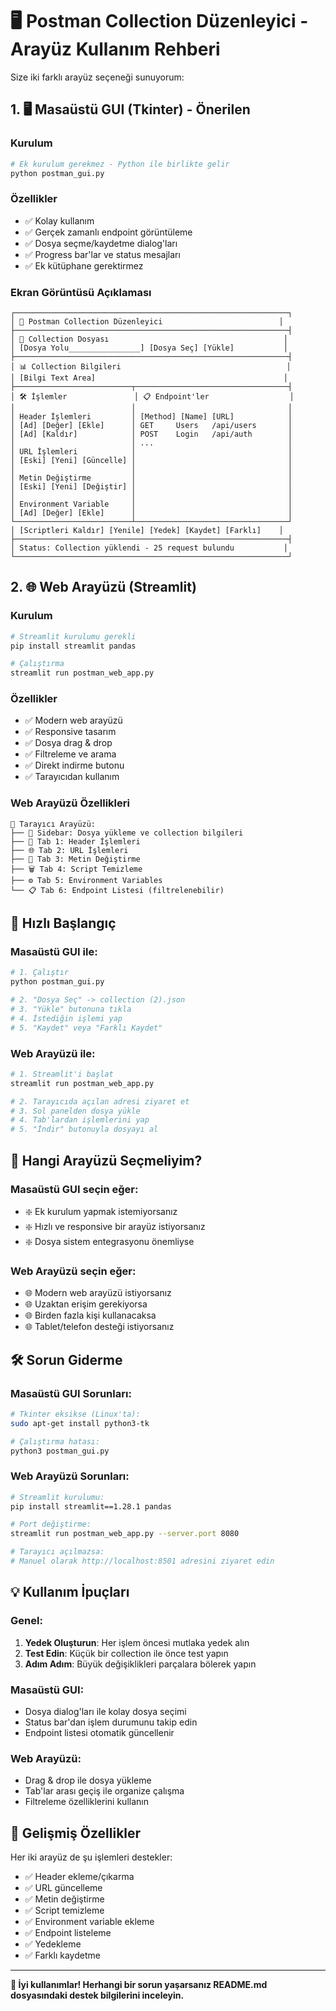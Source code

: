 # 🖥️ Postman Collection Düzenleyici - Arayüz Kullanım Rehberi

Size iki farklı arayüz seçeneği sunuyorum:

## 1. 🖥️ Masaüstü GUI (Tkinter) - Önerilen

### Kurulum
```bash
# Ek kurulum gerekmez - Python ile birlikte gelir
python postman_gui.py
```

### Özellikler
- ✅ Kolay kullanım
- ✅ Gerçek zamanlı endpoint görüntüleme
- ✅ Dosya seçme/kaydetme dialog'ları
- ✅ Progress bar'lar ve status mesajları
- ✅ Ek kütüphane gerektirmez

### Ekran Görüntüsü Açıklaması
```
┌─────────────────────────────────────────────────────────────┐
│ 🚀 Postman Collection Düzenleyici                          │
├─────────────────────────────────────────────────────────────┤
│ 📁 Collection Dosyası                                       │
│ [Dosya Yolu________________] [Dosya Seç] [Yükle]           │
├─────────────────────────────────────────────────────────────┤
│ 📊 Collection Bilgileri                                     │
│ [Bilgi Text Area]                                          │
├──────────────────────────┬──────────────────────────────────┤
│ 🛠️ İşlemler               │ 📋 Endpoint'ler                  │
│                          │                                  │
│ Header İşlemleri         │ [Method] [Name] [URL]            │
│ [Ad] [Değer] [Ekle]      │ GET     Users   /api/users       │
│ [Ad] [Kaldır]            │ POST    Login   /api/auth        │
│                          │ ...                              │
│ URL İşlemleri            │                                  │
│ [Eski] [Yeni] [Güncelle] │                                  │
│                          │                                  │
│ Metin Değiştirme         │                                  │
│ [Eski] [Yeni] [Değiştir] │                                  │
│                          │                                  │
│ Environment Variable     │                                  │
│ [Ad] [Değer] [Ekle]      │                                  │
└──────────────────────────┴──────────────────────────────────┘
│ [Scriptleri Kaldır] [Yenile] [Yedek] [Kaydet] [Farklı]    │
├─────────────────────────────────────────────────────────────┤
│ Status: Collection yüklendi - 25 request bulundu           │
└─────────────────────────────────────────────────────────────┘
```

## 2. 🌐 Web Arayüzü (Streamlit)

### Kurulum
```bash
# Streamlit kurulumu gerekli
pip install streamlit pandas

# Çalıştırma
streamlit run postman_web_app.py
```

### Özellikler
- ✅ Modern web arayüzü
- ✅ Responsive tasarım
- ✅ Dosya drag & drop
- ✅ Filtreleme ve arama
- ✅ Direkt indirme butonu
- ✅ Tarayıcıdan kullanım

### Web Arayüzü Özellikleri
```
📱 Tarayıcı Arayüzü:
├── 📁 Sidebar: Dosya yükleme ve collection bilgileri
├── 🔧 Tab 1: Header İşlemleri
├── 🌐 Tab 2: URL İşlemleri  
├── 📝 Tab 3: Metin Değiştirme
├── 🗑️ Tab 4: Script Temizleme
├── ⚙️ Tab 5: Environment Variables
└── 📋 Tab 6: Endpoint Listesi (filtrelenebilir)
```

## 🚀 Hızlı Başlangıç

### Masaüstü GUI ile:
```bash
# 1. Çalıştır
python postman_gui.py

# 2. "Dosya Seç" -> collection (2).json
# 3. "Yükle" butonuna tıkla
# 4. İstediğin işlemi yap
# 5. "Kaydet" veya "Farklı Kaydet"
```

### Web Arayüzü ile:
```bash
# 1. Streamlit'i başlat
streamlit run postman_web_app.py

# 2. Tarayıcıda açılan adresi ziyaret et
# 3. Sol panelden dosya yükle
# 4. Tab'lardan işlemlerini yap
# 5. "İndir" butonuyla dosyayı al
```

## 🎯 Hangi Arayüzü Seçmeliyim?

### Masaüstü GUI seçin eğer:
- ❇️ Ek kurulum yapmak istemiyorsanız
- ❇️ Hızlı ve responsive bir arayüz istiyorsanız
- ❇️ Dosya sistem entegrasyonu önemliyse

### Web Arayüzü seçin eğer:
- 🌐 Modern web arayüzü istiyorsanız
- 🌐 Uzaktan erişim gerekiyorsa
- 🌐 Birden fazla kişi kullanacaksa
- 🌐 Tablet/telefon desteği istiyorsanız

## 🛠️ Sorun Giderme

### Masaüstü GUI Sorunları:
```bash
# Tkinter eksikse (Linux'ta):
sudo apt-get install python3-tk

# Çalıştırma hatası:
python3 postman_gui.py
```

### Web Arayüzü Sorunları:
```bash
# Streamlit kurulumu:
pip install streamlit==1.28.1 pandas

# Port değiştirme:
streamlit run postman_web_app.py --server.port 8080

# Tarayıcı açılmazsa:
# Manuel olarak http://localhost:8501 adresini ziyaret edin
```

## 💡 Kullanım İpuçları

### Genel:
1. **Yedek Oluşturun**: Her işlem öncesi mutlaka yedek alın
2. **Test Edin**: Küçük bir collection ile önce test yapın
3. **Adım Adım**: Büyük değişiklikleri parçalara bölerek yapın

### Masaüstü GUI:
- Dosya dialog'ları ile kolay dosya seçimi
- Status bar'dan işlem durumunu takip edin
- Endpoint listesi otomatik güncellenir

### Web Arayüzü:
- Drag & drop ile dosya yükleme
- Tab'lar arası geçiş ile organize çalışma
- Filtreleme özelliklerini kullanın

## 🔧 Gelişmiş Özellikler

Her iki arayüz de şu işlemleri destekler:
- ✅ Header ekleme/çıkarma
- ✅ URL güncelleme  
- ✅ Metin değiştirme
- ✅ Script temizleme
- ✅ Environment variable ekleme
- ✅ Endpoint listeleme
- ✅ Yedekleme
- ✅ Farklı kaydetme

---

**🎉 İyi kullanımlar! Herhangi bir sorun yaşarsanız README.md dosyasındaki destek bilgilerini inceleyin.** 